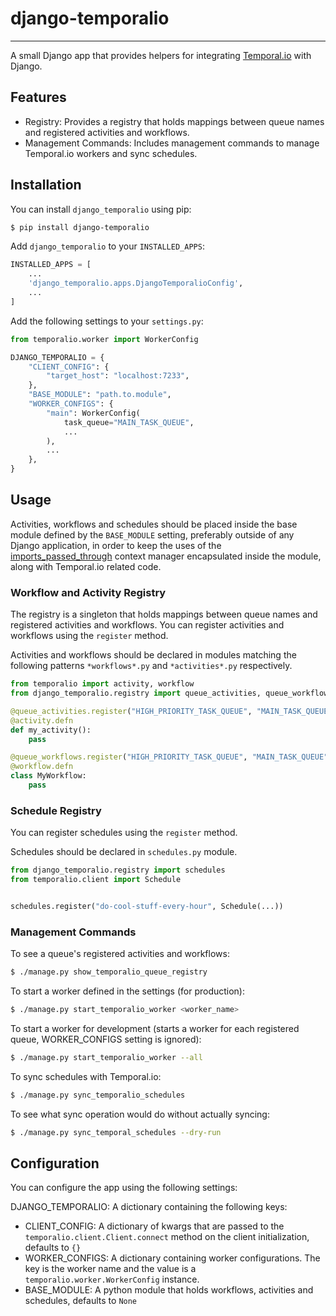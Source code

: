 # django-temporalio
___

A small Django app that provides helpers for integrating [Temporal.io](https://temporal.io/) with Django.

## Features

- Registry: Provides a registry that holds mappings between queue names and registered activities and workflows.
- Management Commands: Includes management commands to manage Temporal.io workers and sync schedules.

## Installation

You can install `django_temporalio` using pip:

```bash
$ pip install django-temporalio
```

Add `django_temporalio` to your `INSTALLED_APPS`:

```python
INSTALLED_APPS = [
    ...
    'django_temporalio.apps.DjangoTemporalioConfig',
    ...
]
```

Add the following settings to your `settings.py`:

```python
from temporalio.worker import WorkerConfig

DJANGO_TEMPORALIO = {
    "CLIENT_CONFIG": {
        "target_host": "localhost:7233",
    },
    "BASE_MODULE": "path.to.module",
    "WORKER_CONFIGS": {
        "main": WorkerConfig(
            task_queue="MAIN_TASK_QUEUE",
            ...
        ),
        ...
    },
}
```

## Usage

Activities, workflows and schedules should be placed inside the base module defined by the `BASE_MODULE` setting, 
preferably outside of any Django application, in order to keep the uses of 
the [imports_passed_through](https://python.temporal.io/temporalio.workflow.unsafe.html) context manager encapsulated 
inside the module, along with Temporal.io related code.

### Workflow and Activity Registry

The registry is a singleton that holds mappings between queue names and registered activities and workflows.
You can register activities and workflows using the `register` method. 

Activities and workflows should be declared in modules matching the following patterns `*workflows*.py` and 
`*activities*.py` respectively. 

```python
from temporalio import activity, workflow
from django_temporalio.registry import queue_activities, queue_workflows

@queue_activities.register("HIGH_PRIORITY_TASK_QUEUE", "MAIN_TASK_QUEUE")
@activity.defn
def my_activity():
    pass

@queue_workflows.register("HIGH_PRIORITY_TASK_QUEUE", "MAIN_TASK_QUEUE")
@workflow.defn
class MyWorkflow:
    pass
```

### Schedule Registry

You can register schedules using the `register` method. 

Schedules should be declared in `schedules.py` module.

```python
from django_temporalio.registry import schedules
from temporalio.client import Schedule


schedules.register("do-cool-stuff-every-hour", Schedule(...))
```

### Management Commands

To see a queue's registered activities and workflows:

```bash
$ ./manage.py show_temporalio_queue_registry
```

To start a worker defined in the settings (for production):

```bash
$ ./manage.py start_temporalio_worker <worker_name>
```

To start a worker for development (starts a worker for each registered queue, WORKER_CONFIGS setting is ignored):

```bash
$ ./manage.py start_temporalio_worker --all
```

To sync schedules with Temporal.io:

```bash
$ ./manage.py sync_temporalio_schedules
```

To see what sync operation would do without actually syncing:

```bash
$ ./manage.py sync_temporal_schedules --dry-run
```

## Configuration

You can configure the app using the following settings:

DJANGO_TEMPORALIO: A dictionary containing the following keys:

- CLIENT_CONFIG: A dictionary of kwargs that are passed to the `temporalio.client.Client.connect` 
  method on the client initialization, defaults to `{}`
- WORKER_CONFIGS: A dictionary containing worker configurations. 
  The key is the worker name and the value is a `temporalio.worker.WorkerConfig` instance.
- BASE_MODULE: A python module that holds workflows, activities and schedules, defaults to `None`
